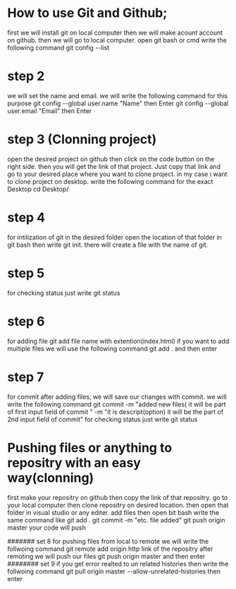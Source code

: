 # How to use Git and Github;
 first we will install git on local computer then we will make acount account on github. then we will go to local computer. open git bash or cmd write the following command
 git config --list
 
 # step 2
 we will set the name and email. we will write the following command for this purpose
 git config --global user.name "Name" then Enter
 git config --global user.email "Email" then Enter
 
 # step 3 (Clonning project)
 open the desired project on github then click on the code button on the right side.
 then you will get the link of that project. Just copy that link and go to your desired place where you want to clone project.
 in my case i want to clone project on desktop.
 write the following command for the exact Desktop
 cd Desktop/
 # step 4 
 for intilization of git in the desired folder 
 open the location of that folder in git bash 
 then write  git init. there will  create a file with the name of git.
 # step 5
 for checking status 
 just write git status
 
 # step 6
 for adding file 
 git add file name with extention(index.html)
 if you want to add multiple files we will use the following command
 git add . and then enter
  
 # step 7
 for commit
 after adding files, we will save our changes with commit. we will write the following command
 git commit -m "added new files( it will be part of first input field of commit " -m "it is descript(option) it will be the part of 2nd input field of commit"
 for checking status just write
 git status
 # Pushing files or anything to repositry with an easy way(clonning)
 first make your repositry on github then copy the link of that repositry. go to your local computer then clone repositry on desired location. 
 then open that folder in visual studio or any editer. add files then open bit bash write the same command like
 git add .
 git commit -m "etc. file added"
 git push origin master 
 your code will push 
 
 ####### set 8
 for pushing files from local to remote 
 we will write the follwoing command
 git remote add origin http link of the repositry
 after remoting we will push our files 
 git push origin master and then enter
 ######## set 9
 if you get error realted to un related histories then write the follwoing command
 git pull origin master  --allow-unrelated-histories then enter

 
 
 

